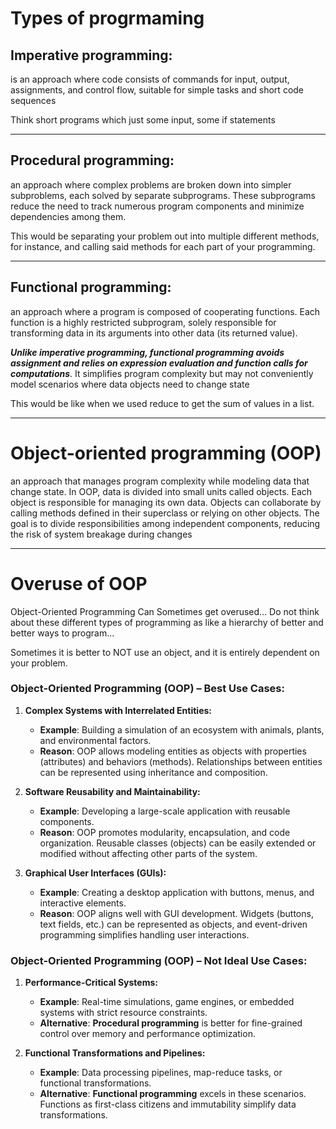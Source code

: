 # Types of progrmaming

## **Imperative programming**:
is an approach where code consists of commands for input, 
output, assignments, and control flow, suitable for simple 
tasks and short code sequences 

Think short programs which just some input, some if statements

-------

## **Procedural programming**:
an approach where complex problems are broken down 
into simpler subproblems, each solved by separate subprograms. 
These subprograms reduce the need to track
numerous program components and minimize dependencies among them.

This would be separating your problem out into multiple different
methods, for instance, and calling said methods for each
part of your programming.


----

## **Functional programming**:
an approach where a program is composed of cooperating functions. 
Each function is a highly restricted subprogram, solely responsible 
for transforming data in its arguments into other data 
(its returned value). 

**_Unlike imperative programming, functional programming avoids 
assignment and relies on expression evaluation and function 
calls for computations_**. It simplifies program complexity 
but may not conveniently model scenarios where data objects 
need to change state

This would be like when we used reduce to get the sum of values
in a list.


---
# **Object-oriented programming (OOP)** 
an approach that manages program complexity while 
modeling data that change state. In OOP, data is divided 
into small units called objects. Each object is responsible 
for managing its own data. Objects can collaborate by calling 
methods defined in their superclass or relying on other objects. 
The goal is to divide responsibilities among independent components, 
reducing the risk of system breakage during changes

----

# Overuse of OOP

Object-Oriented Programming Can Sometimes get overused...
Do not think about these different types of programming as
like a hierarchy of better and better ways to program...

Sometimes it is better to NOT use an object, and it is entirely dependent on
your problem.

### Object-Oriented Programming (OOP) – Best Use Cases:

1. **Complex Systems with Interrelated Entities:**
   - **Example**: Building a simulation of an ecosystem with animals, plants, and environmental factors.
   - **Reason**: OOP allows modeling entities as objects with properties (attributes) and behaviors (methods). Relationships between entities can be represented using inheritance and composition.

2. **Software Reusability and Maintainability:**
   - **Example**: Developing a large-scale application with reusable components.
   - **Reason**: OOP promotes modularity, encapsulation, and code organization. Reusable classes (objects) can be easily extended or modified without affecting other parts of the system.

3. **Graphical User Interfaces (GUIs):**
   - **Example**: Creating a desktop application with buttons, menus, and interactive elements.
   - **Reason**: OOP aligns well with GUI development. Widgets (buttons, text fields, etc.) can be represented as objects, and event-driven programming simplifies handling user interactions.

### Object-Oriented Programming (OOP) – Not Ideal Use Cases:

1. **Performance-Critical Systems:**
   - **Example**: Real-time simulations, game engines, or embedded systems with strict resource constraints.
   - **Alternative**: **Procedural programming** is better for fine-grained control over memory and performance optimization.

2. **Functional Transformations and Pipelines:**
   - **Example**: Data processing pipelines, map-reduce tasks, or functional transformations.
   - **Alternative**: **Functional programming** excels in these scenarios. Functions as first-class citizens and immutability simplify data transformations.